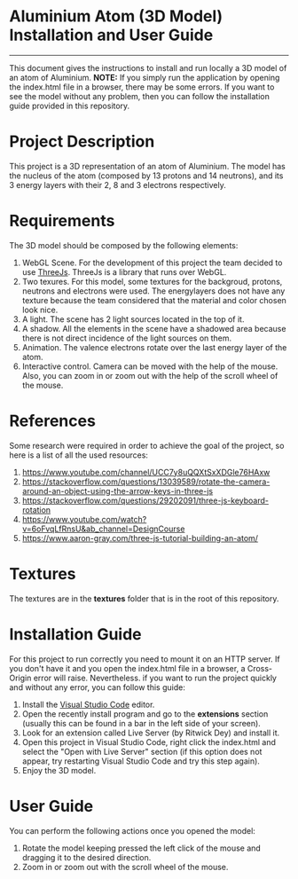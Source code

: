 # Aluminium Atom (3D Model) Installation and User Guide
------

This document gives the instructions to install and run locally a 3D model of an atom of Aluminium. 
**NOTE:** If you simply run the application by opening the index.html file in a browser, there may be 
some errors. If you want to see the model without any problem, then you can follow the installation 
guide provided in this repository. 

# Project Description
This project is a 3D representation of an atom of Aluminium. The model has the nucleus of the atom 
(composed by 13 protons and 14 neutrons), and its 3 energy layers with their 2, 8 and 3 electrons respectively. 

# Requirements
The 3D model should be composed by the following elements:

1. WebGL Scene. For the development of this project the team decided to use [ThreeJs](https://threejs.org/). 
ThreeJs is a library that runs over WebGL.
2. Two texures. For this model, some textures for the backgroud, protons, neutrons and electrons were used. 
The energylayers does not have any texture because the team considered that the material and color chosen 
look nice. 
3. A light. The scene has 2 light sources located in the top of it.
4. A shadow. All the elements in the scene have a shadowed area because there is not direct incidence of the 
light sources on them.
5. Animation. The valence electrons rotate over the last energy layer of the atom.
6. Interactive control. Camera can be moved with the help of the mouse. Also, you can zoom in or zoom out with 
the help of the scroll wheel of the mouse.

# References
Some research were required in order to achieve the goal of the project, so here is a list of all the used resources: 
1. https://www.youtube.com/channel/UCC7y8uQQXtSxXDGle76HAxw
2. https://stackoverflow.com/questions/13039589/rotate-the-camera-around-an-object-using-the-arrow-keys-in-three-js
3. https://stackoverflow.com/questions/29202091/three-js-keyboard-rotation
4. https://www.youtube.com/watch?v=6oFvqLfRnsU&ab_channel=DesignCourse
5. https://www.aaron-gray.com/three-js-tutorial-building-an-atom/

# Textures
The textures are in the **textures** folder that is in the root of this repository.

# Installation Guide
For this project to run correctly you need to mount it on an HTTP server. If you don't have it and you open the 
index.html file in a browser, a Cross-Origin error will raise. Nevertheless. if you want to run the project quickly 
and without any error, you can follow this guide:

1. Install the [Visual Studio Code](https://code.visualstudio.com/) editor.
2. Open the recently install program and go to the **extensions** section (usually this can be found in a bar in 
the left side of your screen).
3. Look for an extension called Live Server (by Ritwick Dey) and install it.
4. Open this project in Visual Studio Code, right click the index.html and select the "Open with Live Server" 
section (if this option does not appear, try restarting Visual Studio Code and try this step again).
5. Enjoy the 3D model.

# User Guide
You can perform the following actions once you opened the model:
1. Rotate the model keeping pressed the left click of the mouse and dragging it to the desired direction.
2. Zoom in or zoom out with the scroll wheel of the mouse.
